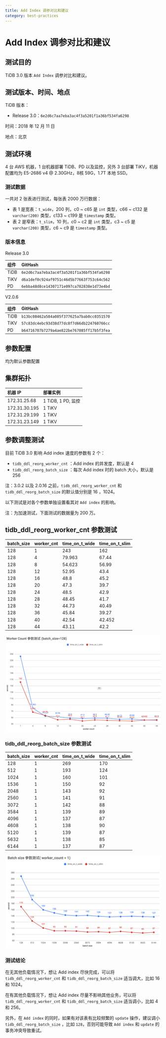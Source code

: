 ```yaml
---
title: Add Index 调参对比和建议
category: best-practices
---
```


# Add Index 调参对比和建议

## 测试目的

TiDB 3.0 版本 `Add Index` 调参对比和建议。

## 测试版本、时间、地点

TiDB 版本：

- Release 3.0：`6e2d6c7aa7eba3ac4f3a5201f1a36bf534fa6298`

时间：2018 年 12 月 11 日

地点：北京

## 测试环境

4 台 AWS 机器，1 台机器部署 TiDB、PD 以及监控，另外 3 台部署 TiKV，机器配置均为  E5-2686 v4 @ 2.30GHz，8核 59G，1.7T  本地 SSD。

### 测试数据

一共对 2 张表进行测试，每张表 2000 万行数据：

- 表 1 是宽表：`t_wide`，200 列，c0 ~ c65 是 `int` 类型，c66 ~ c132 是 `varchar(200)` 类型，c133 ~ c199 是 `timestamp` 类型。
- 表 2 是窄表：`t_slim`，10 列，c0 ~ c2 是 `int` 类型，c3 ~ c5 是 `varchar(200)` 类型，c6 ~ c9 是 `timestamp` 类型。

### 版本信息

Release 3.0

| 组件  |                  GitHash                   |
| :--- | :---------------------------------------- |
| TiDB  | `6e2d6c7aa7eba3ac4f3a5201f1a36bf534fa6298` |
| TiKV  | `d6a1def0c924af9751c46d5b77663f753c64c562` |
|  PD   | `6ebba48d8ce14307171e097ca782838e1d73e4bd` |

V2.0.6

| 组件  |                  GitHash                   |
| :--- | :---------------------------------------- |
| TiDB  | `b13bc08462a584a085f377625a7bab0cc0351570` |
| TiKV  | `57c83dc4ebc93d38d77dc8f7d66db224760766cc` |
|  PD   | `b64716707b7279a4ae822be767085ff17b5f3fea` |

## 参数配置

均为默认参数配置

## 集群拓扑

| 机器 IP       | 部署实例                |
| :------------ | :---------------------- |
| 172.31.25.68  | 1 TiDB,  1 PD, 监控 |
| 172.31.30.195 | 1 TiKV                |
| 172.31.29.199 | 1 TiKV                |
| 172.31.23.149 | 1 TiKV                |

## 参数调整测试

目前 TiDB 3.0 影响 Add index 速度的参数有 2 个：

* `tidb_ddl_reorg_worker_cnt` ：Add index 的并发度，默认是 4
* `tidb_ddl_reorg_batch_size` ：每次 Add index 时的 batch 大小，默认是 256

注：3.0.2 以及 2.0.16 之前，`tidb_ddl_reorg_worker_cnt` 和 `tidb_ddl_reorg_batch_size` 的默认值分别是 16 ，1024。

以下测试是对各个参数单独设置看其对 `Add index` 的影响。

注：为加速测试，下面测试的数据量为 200 万。

## tidb_ddl_reorg_worker_cnt 参数测试

| batch_size | worker_cnt | time_on_t_wide | time_on_t_slim |
| :--------- | :--------- | :------------- | :------------- |
| 128        | 1          | 243            | 162            |
| 128        | 4          | 79.963         | 67.44          |
| 128        | 8          | 54.623         | 56.99          |
| 128        | 12         | 52.95          | 43.4           |
| 128        | 16         | 48.8           | 45.2           |
| 128        | 20         | 47.3           | 39.7           |
| 128        | 24         | 48.5           | 42.9           |
| 128        | 28         | 48.45          | 41.7           |
| 128        | 32         | 44.73          | 40.49          |
| 128        | 36         | 45.84          | 39.27          |
| 128        | 40         | 42.54          | 42.452         |
| 128        | 44         | 43.11          | 42.2           |

![add-index-best-practices-03](/media/add-index-best-practices-03.png)

### tidb_ddl_reorg_batch_size 参数测试

| batch_size | worker_cnt | time_on_t_wide | time_on_t_slim |
| :--------- | :--------- | :------------- | :------------- |
| 128        | 1          | 269            | 170            |
| 512        | 1          | 193            | 124            |
| 1024       | 1          | 160            | 101            |
| 1536       | 1          | 150            | 92             |
| 2048       | 1          | 143            | 92             |
| 2560       | 1          | 141            | 91             |
| 3072       | 1          | 142            | 88             |
| 3584       | 1          | 139            | 89             |
| 4096       | 1          | 137            | 87             |
| 4608       | 1          | 138            | 90             |
| 5120       | 1          | 139            | 87             |
| 5632       | 1          | 138            | 85             |
| 6144       | 1          | 137            | 87             |

![add-index-best-practices-04](/media/add-index-best-practices-04.png)

### 测试结论

在无其他负载情况下，想让 Add index 尽快完成，可以将 `tidb_ddl_reorg_worker_cnt` 和 `tidb_ddl_reorg_batch_size` 适当调大，比如 16 和 1024。

在有其他负载情况下，想让 Add index 尽量不影响其他业务，可以将 `tidb_ddl_reorg_worker_cnt` 和 `tidb_ddl_reorg_batch_size` 适当调小，比如 4 和 256。

另外，在 `Add index` 的同时，如果有对该表有比较频繁的 `update` 操作，建议调小 `tidb_ddl_reorg_batch_size` ，比如 `128`，否则可能导致 `Add index` 和 `update` 的事务冲突导致重试。
